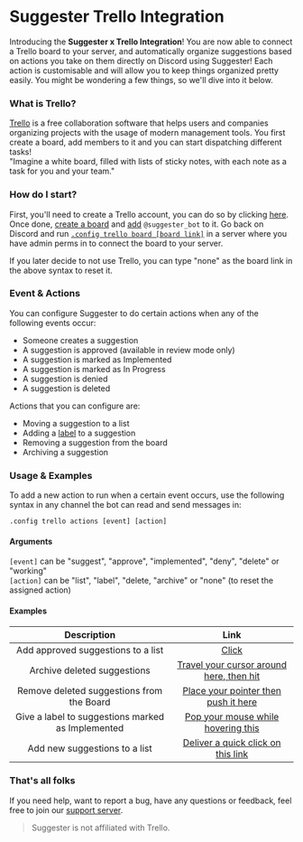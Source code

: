# Suggester Trello Integration
Introducing the **Suggester x Trello Integration**! You are now able to connect a Trello board to your server, and automatically organize suggestions based on actions you take on them directly on Discord using Suggester! Each action is customisable and will allow you to keep things organized pretty easily. You might be wondering a few things, so we'll dive into it below.

### What is Trello?
[Trello](https://trello.com) is a free collaboration software that helps users and companies organizing projects with the usage of modern management tools. You first create a board, add members to it and you can start dispatching different tasks!\
"Imagine a white board, filled with lists of sticky notes, with each note as a task for you and your team."

### How do I start?
First, you'll need to create a Trello account, you can do so by clicking [here](https://trello.com/signup). Once done, [create a board](https://trello.com/guide/create-a-board) and [add](https://help.trello.com/article/717-adding-people-to-a-board) `@suggester_bot` to it. Go back on Discord and run [`.config trello board [board link]`](/topics/trello/board.md) in a server where you have admin perms in to connect the board to your server.

If you later decide to not use Trello, you can type "none" as the board link in the above syntax to reset it.

### Event & Actions
You can configure Suggester to do certain actions when any of the following events occur:
- Someone creates a suggestion
- A suggestion is approved (available in review mode only)
- A suggestion is marked as Implemented
- A suggestion is marked as In Progress
- A suggestion is denied
- A suggestion is deleted

Actions that you can configure are:
- Moving a suggestion to a list
- Adding a [label](https://help.trello.com/article/797-adding-labels-to-cards) to a suggestion
- Removing a suggestion from the board
- Archiving a suggestion

### Usage & Examples
To add a new action to run when a certain event occurs, use the following syntax in any channel the bot can read and send messages in:

`.config trello actions [event] [action]`

#### Arguments
`[event]` can be "suggest", "approve", "implemented", "deny", "delete" or "working"\
`[action]` can be "list", "label", "delete, "archive" or "none" (to reset the assigned action)

#### Examples

| Description                                             | Link                                                                               |
|:-------------------------------------------------------:|:----------------------------------------------------------------------------------:|
| Add approved suggestions to a list                      | [Click](/topics/trello/approved-suggestions.md)                        |
| Archive deleted suggestions                             | [Travel your cursor around here, then hit](/topics/trello/deleted-suggestions.md)  |
| Remove deleted suggestions from the Board               | [Place your pointer then push it here](/topics/trello/deleted-suggestions.md)      |
| Give a label to suggestions marked as Implemented       | [Pop your mouse while hovering this](/topics/trello/marked-as-implemented.md)      |
| Add new suggestions to a list                           | [Deliver a quick click on this link](/topics/trello/new-suggestion.md)             |

### That's all folks
If you need help, want to report a bug, have any questions or feedback, feel free to join our [support server](https://suggester.js.org/support).


> Suggester is not affiliated with Trello.